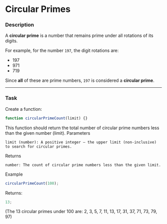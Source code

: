 # Circular Primes

### Description

A **circular prime** is a number that remains prime under all rotations of its digits.

For example, for the number `197`, the digit rotations are:

- 197
- 971
- 719

Since **all** of these are prime numbers, `197` is considered a **circular prime**.

---

### Task

Create a function:

```javascript
function circularPrimeCount(limit) {}
```

This function should return the total number of circular prime numbers less than the given number (limit).
Parameters

    limit (number): A positive integer — the upper limit (non-inclusive) to search for circular primes.

Returns

    number: The count of circular prime numbers less than the given limit.

Example

```javascript
circularPrimeCount(100);
```

Returns:

```javascript
13;
```

(The 13 circular primes under 100 are: 2, 3, 5, 7, 11, 13, 17, 31, 37, 71, 73, 79, 97)
